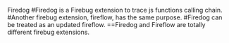 Firedog 
#Firedog is a Firebug extension to trace js functions calling chain.
#Another firebug extension, fireflow, has the same purpose.
#Firedog can be treated as an updated fireflow.
==Firedog and Fireflow are totally different firebug extensions.